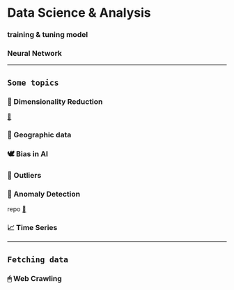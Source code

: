 # Data Science & Analysis

### training & tuning model
### Neural Network

---

## `Some topics`

### 🌠 Dimensionality Reduction
[📑](https://github.com/m0oon0/Data-Science/blob/main/dim/dim.md)

### 🚓 Geographic data

### 🕊 Bias in AI

### 👥 Outliers

### 👀 Anomaly Detection
repo [🔗](https://github.com/m0oon0/Anomaly-Detection)

### 📈 Time Series

---

## `Fetching data`

### 🖱 Web Crawling
